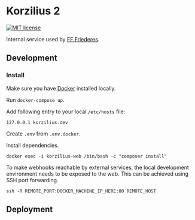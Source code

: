 
# Korzilius 2

[![MIT license](https://img.shields.io/badge/license-MIT-blue.svg)](LICENSE.md)

Internal service used by [FF Friederes](https://friederes.lu/).

## Development

### Install

Make sure you have [Docker](https://www.docker.com/) installed locally.

Run `docker-compose up`.

Add following entry to your local `/etc/hosts` file:

```
127.0.0.1 korzilius.dev
```

Create `.env` from `.env.docker`.

Install dependencies.

```
docker exec -i korzilius-web /bin/bash -c "composer install"
```

To make webhooks reachable by external services, the local development environment needs to be exposed to the web. This can be achieved using SSH port forwarding.

```
ssh -R REMOTE_PORT:DOCKER_MACHINE_IP_HERE:80 REMOTE_HOST
```

## Deployment
